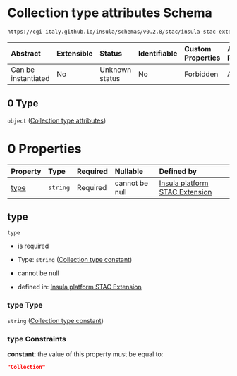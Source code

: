 # Collection type attributes Schema

```txt
https://cgi-italy.github.io/insula/schemas/v0.2.8/stac/insula-stac-extension.schema.json#/oneOf/0/allOf/0
```



| Abstract            | Extensible | Status         | Identifiable | Custom Properties | Additional Properties | Access Restrictions | Defined In                                                                                                   |
| :------------------ | :--------- | :------------- | :----------- | :---------------- | :-------------------- | :------------------ | :----------------------------------------------------------------------------------------------------------- |
| Can be instantiated | No         | Unknown status | No           | Forbidden         | Allowed               | none                | [insula-stac-extension.schema.json\*](schemas/stac/insula-stac-extension.schema.json) |

## 0 Type

`object` ([Collection type attributes](insula-stac-extension-oneof-basic-collection-properties-allof-collection-type-attributes.md))

# 0 Properties

| Property      | Type     | Required | Nullable       | Defined by                                                                                                                                                                                                                                                                                    |
| :------------ | :------- | :------- | :------------- | :-------------------------------------------------------------------------------------------------------------------------------------------------------------------------------------------------------------------------------------------------------------------------------------------- |
| [type](#type) | `string` | Required | cannot be null | [Insula platform STAC Extension](insula-stac-extension-oneof-basic-collection-properties-allof-collection-type-attributes-properties-collection-type-constant.md) |

## type



`type`

* is required

* Type: `string` ([Collection type constant](insula-stac-extension-oneof-basic-collection-properties-allof-collection-type-attributes-properties-collection-type-constant.md))

* cannot be null

* defined in: [Insula platform STAC Extension](insula-stac-extension-oneof-basic-collection-properties-allof-collection-type-attributes-properties-collection-type-constant.md)

### type Type

`string` ([Collection type constant](insula-stac-extension-oneof-basic-collection-properties-allof-collection-type-attributes-properties-collection-type-constant.md))

### type Constraints

**constant**: the value of this property must be equal to:

```json
"Collection"
```
